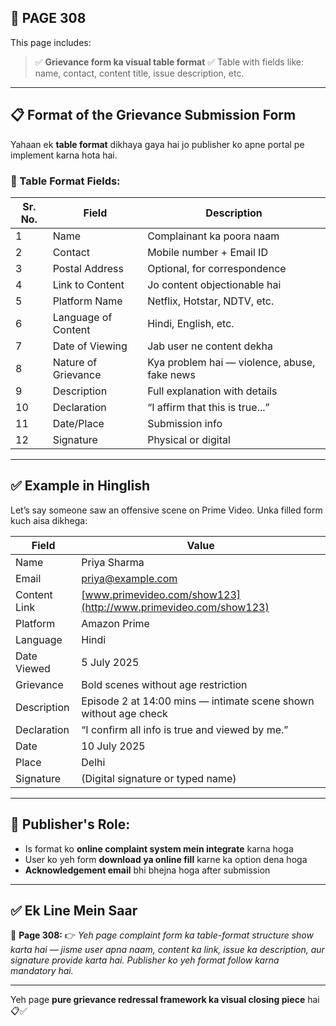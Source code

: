 ## 📄 **PAGE 308**

This page includes:

> ✅ **Grievance form ka visual table format**
> ✅ Table with fields like: name, contact, content title, issue description, etc.

---

## 📋 Format of the Grievance Submission Form

Yahaan ek **table format** dikhaya gaya hai jo publisher ko apne portal pe implement karna hota hai.

### 📌 Table Format Fields:

| Sr. No. | Field               | Description                                  |
| ------- | ------------------- | -------------------------------------------- |
| 1       | Name                | Complainant ka poora naam                    |
| 2       | Contact             | Mobile number + Email ID                     |
| 3       | Postal Address      | Optional, for correspondence                 |
| 4       | Link to Content     | Jo content objectionable hai                 |
| 5       | Platform Name       | Netflix, Hotstar, NDTV, etc.                 |
| 6       | Language of Content | Hindi, English, etc.                         |
| 7       | Date of Viewing     | Jab user ne content dekha                    |
| 8       | Nature of Grievance | Kya problem hai — violence, abuse, fake news |
| 9       | Description         | Full explanation with details                |
| 10      | Declaration         | “I affirm that this is true...”              |
| 11      | Date/Place          | Submission info                              |
| 12      | Signature           | Physical or digital                          |

---

## ✅ Example in Hinglish

Let’s say someone saw an offensive scene on Prime Video. Unka filled form kuch aisa dikhega:

| Field        | Value                                                            |
| ------------ | ---------------------------------------------------------------- |
| Name         | Priya Sharma                                                     |
| Email        | [priya@example.com](mailto:priya@example.com)                    |
| Content Link | [www.primevideo.com/show123](http://www.primevideo.com/show123)  |
| Platform     | Amazon Prime                                                     |
| Language     | Hindi                                                            |
| Date Viewed  | 5 July 2025                                                      |
| Grievance    | Bold scenes without age restriction                              |
| Description  | Episode 2 at 14:00 mins — intimate scene shown without age check |
| Declaration  | “I confirm all info is true and viewed by me.”                   |
| Date         | 10 July 2025                                                     |
| Place        | Delhi                                                            |
| Signature    | (Digital signature or typed name)                                |

---

## 📌 Publisher's Role:

* Is format ko **online complaint system mein integrate** karna hoga
* User ko yeh form **download ya online fill** karne ka option dena hoga
* **Acknowledgement email** bhi bhejna hoga after submission

---

## ✅ **Ek Line Mein Saar**

📌 **Page 308:**
👉 *Yeh page complaint form ka table-format structure show karta hai — jisme user apna naam, content ka link, issue ka description, aur signature provide karta hai. Publisher ko yeh format follow karna mandatory hai.*

---

Yeh page **pure grievance redressal framework ka visual closing piece** hai 📋✅
